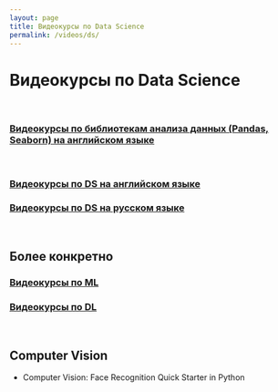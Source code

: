 ```yaml
---
layout: page
title: Видеокурсы по Data Science
permalink: /videos/ds/
---
```


# Видеокурсы по Data Science

<br/>

### [Видеокурсы по библиотекам анализа данных (Pandas, Seaborn) на английском языке](/videos/ds/libs/en/)

<br/>

### [Видеокурсы по DS на английском языке](/videos/ds/en/)

### [Видеокурсы по DS на русском языке](/videos/ds/ru/)

<br/>

## Более конкретно

### [Видеокурсы по ML](/videos/ds/ml/)

### [Видеокурсы по DL](/videos/ds/dl/)

<br/>

## Computer Vision

- Computer Vision: Face Recognition Quick Starter in Python

